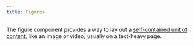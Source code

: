 ```yaml
---
title: Figures
---
```

<!-- To test figures with the jumpnav on the left, remove class `top` -->
<div class="jumpnav"></div>

The figure component provides a way to lay out a <a href="http://html5doctor.com/the-figure-figcaption-elements/">self-contained unit of content</a>, like an image or video, usually on a text-heavy page.
